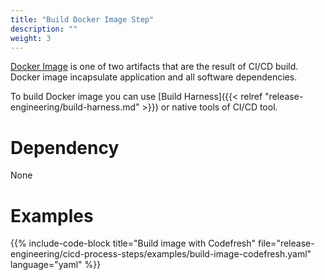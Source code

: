 ```yaml
---
title: "Build Docker Image Step"
description: ""
weight: 3
---
```


[Docker Image](https://docs.docker.com/engine/reference/commandline/images/) is one of two artifacts
that are the result of CI/CD build. Docker image incapsulate application and all software dependencies.

To build Docker image you can use [Build Harness]({{< relref "release-engineering/build-harness.md" >}})
or native tools of CI/CD tool.

# Dependency

None

# Examples

{{% include-code-block title="Build image with Codefresh" file="release-engineering/cicd-process-steps/examples/build-image-codefresh.yaml" language="yaml" %}}
